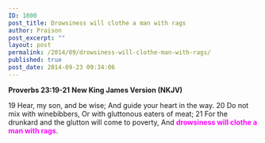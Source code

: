 ```yaml
---
ID: 1800
post_title: Drowsiness will clothe a man with rags
author: Praison
post_excerpt: ""
layout: post
permalink: /2014/09/drowsiness-will-clothe-man-with-rags/
published: true
post_date: 2014-09-23 09:34:06
---
```

<strong>Proverbs 23:19-21</strong>
<strong> New King James Version (NKJV)</strong>

19 Hear, my son, and be wise;
And guide your heart in the way.
20 Do not mix with winebibbers,
Or with gluttonous eaters of meat;
21 For the drunkard and the glutton will come to poverty,
And <span style="color: #ff00ff;"><strong>drowsiness will clothe a man with rags</strong></span>.
